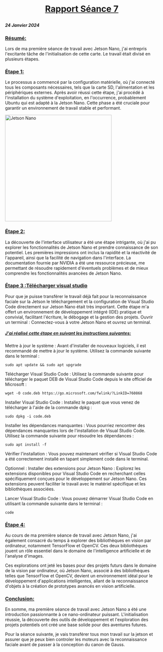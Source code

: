 # <p align="center"><ins> Rapport Séance 7
##### 24 Janvier 2024
### <ins>Résumé:
Lors de ma première séance de travail avec Jetson Nano, j'ai entrepris l'excitante tâche de l'initialisation de cette carte.
Le travail était divisé en plusieurs étapes.

### <ins> Étape 1:

 Le processus a commencé par la configuration matérielle, où j'ai connecté tous les composants nécessaires, tels que la carte SD, l'alimentation et les périphériques externes.
 Après avoir réussi cette étape, j'ai procédé à l'installation du système d'exploitation, en l'occurrence, probablement Ubuntu qui est  adapté à la Jetson Nano. Cette phase a été cruciale pour garantir un environnement de travail stable et performant.

 <img src="https://github.com/YoussefMiriXX/Militech-Project/blob/71a6080021624a174ddc6273e96ba358f51d919a/Youssef%20Miri/Images/nvidia.png" width="350" alt="Jetson Nano">

 ### <ins>Étape 2:
 La découverte de l'interface utilisateur a été une étape intrigante, où j'ai pu explorer les fonctionnalités de Jetson Nano et prendre connaissance de son potentiel. Les premières impressions ont inclus la rapidité et la réactivité de l'appareil, ainsi que la facilité de navigation dans l'interface.
 La documentation fournie par NVIDIA a été une ressource précieuse, me permettant de résoudre rapidement d'éventuels problèmes et de mieux comprendre les fonctionnalités avancées de Jetson Nano.
 ### <ins>Étape 3 :Télécharger visual studio

 Pour que je puisse transférer le travail déjà fait pour la reconnaissance faciale sur la Jetson le  téléchargement  et la configuration de  Visual Studio Code directement sur Jetson Nano était très important.
  Cette étape m'a offert un environnement de développement intégré (IDE) pratique et convivial, facilitant l'écriture, le débogage et la gestion des projets.
  Ouvrir un terminal : Connectez-vous à votre Jetson Nano et ouvrez un terminal.

 ##### <ins>J'ai réalisé cette étape en suivant les instructions suivantes:

Mettre à jour le système : Avant d'installer de nouveaux logiciels, il est recommandé de mettre à jour le système. Utilisez la commande suivante dans le terminal :



` sudo apt update && sudo apt upgrade `

Télécharger Visual Studio Code : Utilisez la commande suivante pour télécharger le paquet DEB de Visual Studio Code depuis le site officiel de Microsoft :



`wget -O code.deb https://go.microsoft.com/fwlink/?LinkID=760868`

Installer Visual Studio Code : Installez le paquet que vous venez de télécharger à l'aide de la commande dpkg :



`sudo dpkg -i code.deb`

Installer les dépendances manquantes : Vous pourriez rencontrer des dépendances manquantes lors de l'installation de Visual Studio Code. Utilisez la commande suivante pour résoudre les dépendances :



`sudo apt install -f`

Vérifier l'installation : Vous pouvez maintenant vérifier si Visual Studio Code a été correctement installé en tapant simplement code dans le terminal.

Optionnel : Installer des extensions pour Jetson Nano : Explorez les extensions disponibles pour Visual Studio Code en recherchant celles spécifiquement conçues pour le développement sur Jetson Nano. Ces extensions peuvent faciliter le travail avec le matériel spécifique et les bibliothèques associées.

Lancer Visual Studio Code : Vous pouvez démarrer Visual Studio Code en utilisant la commande suivante dans le terminal :



`code`

### <ins>Étape 4:
Au cours de ma première séance de travail avec Jetson Nano, j'ai également consacré du temps à explorer des bibliothèques en vision par ordinateur, notamment TensorFlow et OpenCV. Ces deux bibliothèques jouent un rôle essentiel dans le domaine de l'intelligence artificielle et de l'analyse d'images.

Ces explorations ont jeté les bases pour des projets futurs dans le domaine de la vision par ordinateur, où Jetson Nano, associé à des bibliothèques telles que TensorFlow et OpenCV, devient un environnement idéal pour le développement d'applications intelligentes, allant de la reconnaissance d'objets à la création de prototypes avancés en vision artificielle.

### <ins> Conclusion:
En somme, ma première séance de travail avec Jetson Nano a été une introduction passionnante à ce nano-ordinateur puissant. L'initialisation réussie, la découverte des outils de développement et l'exploration des projets potentiels ont créé une base solide pour des aventures futures.

Pour la séance suivante, je vais transférer tous mon travail sur la jetson et assurer que je peux bien controler les moteurs avec la reconnaissance faciale avant de passer à la conception du canon de Gauss.

